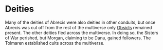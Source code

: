 # Deities

<meta property="og:description" content="Many of the deities of Abrecis were also deities in other conduits, but once Abrecis was cut off from the rest of the multiverse only Obsidis remained present.">

Many of the deities of Abrecis were also deities in other conduits, but once Abrecis was cut off from the rest of the multiverse only [Obsidis](obsidis.md) remained present. The other deities fled across the multiverse. In doing so, the Sisters of War perished, but Morgan, claiming to be Danu, gained followers. The Tolmaren established cults across the multiverse.